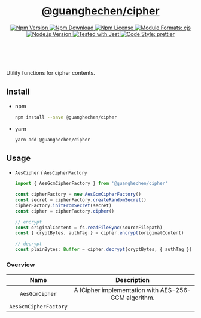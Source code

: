 <header>
  <h1 align="center">
    <a href="https://github.com/guanghechen/sora/tree/@guanghechen/cipher@1.0.0-alpha.10/packages/cipher#readme">@guanghechen/cipher</a>
  </h1>
  <div align="center">
    <a href="https://www.npmjs.com/package/@guanghechen/cipher">
      <img
        alt="Npm Version"
        src="https://img.shields.io/npm/v/@guanghechen/cipher.svg"
      />
    </a>
    <a href="https://www.npmjs.com/package/@guanghechen/cipher">
      <img
        alt="Npm Download"
        src="https://img.shields.io/npm/dm/@guanghechen/cipher.svg"
      />
    </a>
    <a href="https://www.npmjs.com/package/@guanghechen/cipher">
      <img
        alt="Npm License"
        src="https://img.shields.io/npm/l/@guanghechen/cipher.svg"
      />
    </a>
    <a href="#install">
      <img
        alt="Module Formats: cjs"
        src="https://img.shields.io/badge/module_formats-cjs-green.svg"
      />
    </a>
    <a href="https://github.com/nodejs/node">
      <img
        alt="Node.js Version"
        src="https://img.shields.io/node/v/@guanghechen/cipher"
      />
    </a>
    <a href="https://github.com/facebook/jest">
      <img
        alt="Tested with Jest"
        src="https://img.shields.io/badge/tested_with-jest-9c465e.svg"
      />
    </a>
    <a href="https://github.com/prettier/prettier">
      <img
        alt="Code Style: prettier"
        src="https://img.shields.io/badge/code_style-prettier-ff69b4.svg?style=flat-square"
      />
    </a>
  </div>
</header>
<br/>

Utility functions for cipher contents.


## Install

* npm

  ```bash
  npm install --save @guanghechen/cipher
  ```

* yarn

  ```bash
  yarn add @guanghechen/cipher
  ```

## Usage

* `AesCipher` / `AesCipherFactory`

  ```typescript
  import { AesGcmCipherFactory } from '@guanghechen/cipher'

  const cipherFactory = new AesGcmCipherFactory()
  const secret = cipherFactory.createRandomSecret()
  cipherFactory.initFromSecret(secret)
  const cipher = cipherFactory.cipher()

  // encrypt
  const originalContent = fs.readFileSync(sourceFilepath)
  const { cryptBytes, authTag } = cipher.encrypt(originalContent)

  // decrypt
  const plainBytes: Buffer = cipher.decrypt(cryptBytes, { authTag })
  ```



### Overview

Name                  | Description
:--------------------:|:----------------------------:
`AesGcmCipher`        | A ICipher implementation with AES-256-GCM algorithm.
`AesGcmCipherFactory` |


[homepage]: https://github.com/guanghechen/sora/tree/@guanghechen/cipher@1.0.0-alpha.10/packages/cipher#readme
